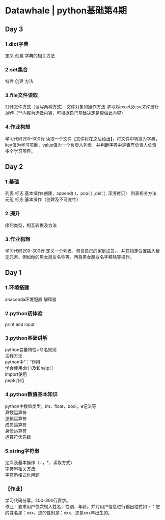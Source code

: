 # Datawhale | python基础第4期

## Day 3
### 1.dict字典
  定义
  创建
  字典的相关方法

### 2.set集合
  特性
  创建
  方法

### 3.file文件读取
   打开文件方式（读写两种方式）
   文件对象的操作方法
   *学习对excel及csv文件进行操作*（**内容为选做内容，可根据自己基础决定是否做此内容）

### 4.作业构想
  学习代码200-300行
  读取一个文件【文件将在之后给出】，将文件中转换为字典，key值为学习项目，value值为一个负责人列表，并判断字典中是否有负责人负责多个学习项目。

## Day 2
### 1.基础
  列表
  标志
  基本操作(创建，append( )，pop( ) ,del( ), 深浅拷贝）
  列表相关方法
  元组
  标志
  基本操作（创建及不可变性）
  
### 2.提升
  序列类型，相互转换及方法

### 3.作业构想
  学习代码200-300行
  定义一个列表，包含自己的家庭成员，，并在指定位置插入给定元素，例如你的男女朋友名称等。再将男女朋友名字移除等操作。


## Day 1
### 1.环境搭建
  anaconda环境配置
  解释器
  
### 2.python初体验
  print and input 

### 3.python基础讲解
  python变量特性+命名规则   
  注释方法  
  python中“：”作用  
  学会使用dir( )及和help( )  
  import使用  
  pep8介绍  

### 4.python数值基本知识
  python中数值类型，int，float，bool，e记法等  
  算数运算符  
  逻辑运算符  
  成员运算符  
  身份运算符  
  运算符优先级  

### 5.string字符串
  定义及基本操作（+，*，读取方式）  
  字符串相关方法  
  字符串格式化问题  

### 【作业】
  学习代码分享，200-300行要求。  
  作业：要求用户依次输入姓名，性别，年龄，并对用户信息进行输出格式如下：您的姓名是：xxx，您的性别是：xxx，您是xxx年出生的。

